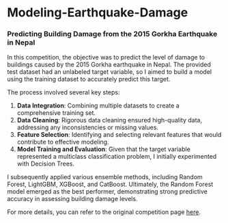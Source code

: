 # Modeling-Earthquake-Damage
### Predicting Building Damage from the 2015 Gorkha Earthquake in Nepal

In this competition, the objective was to predict the level of damage to buildings caused by the 2015 Gorkha earthquake in Nepal. The provided test dataset had an unlabeled target variable, so I aimed to build a model using the training dataset to accurately predict this target. 

The process involved several key steps: 

1. **Data Integration**: Combining multiple datasets to create a comprehensive training set.
2. **Data Cleaning**: Rigorous data cleaning ensured high-quality data, addressing any inconsistencies or missing values.
3. **Feature Selection**: Identifying and selecting relevant features that would contribute to effective modeling.
4. **Model Training and Evaluation**: Given that the target variable represented a multiclass classification problem, I initially experimented with Decision Trees. 

I subsequently applied various ensemble methods, including Random Forest, LightGBM, XGBoost, and CatBoost. Ultimately, the Random Forest model emerged as the best performer, demonstrating strong predictive accuracy in assessing building damage levels.

For more details, you can refer to the original competition page [here](https://www.drivendata.org/competitions/57/nepal-earthquake/page/134/).
